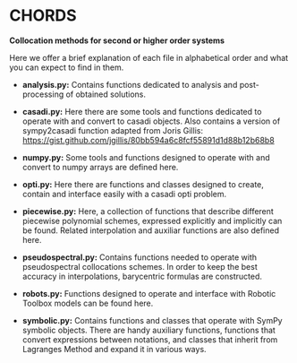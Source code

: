 # CHORDS
**Collocation methods for second or higher order systems**

Here we offer a brief explanation of each file in 
alphabetical order and what you can expect to find in them.

- **analysis.py:** Contains functions dedicated to analysis and post-processing
of obtained solutions.

- **casadi.py:** Here there are some tools and functions dedicated to operate with and
convert to casadi objects. Also contains a version of sympy2casadi function adapted from Joris Gillis:
https://gist.github.com/jgillis/80bb594a6c8fcf55891d1d88b12b68b8

- **numpy.py:** Some tools and functions designed to operate with and
convert to numpy arrays are defined here.

- **opti.py:** Here there are functions and classes designed to create, contain and interface
easily with a casadi opti problem.

- **piecewise.py:** Here, a collection of functions that describe different piecewise polynomial
schemes, expressed explicitly and implicitly can be found. Related interpolation and 
auxiliar functions are also defined here.

- **pseudospectral.py:** Contains functions needed to operate with pseudospectral collocations
schemes. In order to keep the best accuracy in interpolations, barycentric
formulas are constructed.

- **robots.py:** Functions designed to operate and interface with 
Robotic Toolbox models can be found here.

- **symbolic.py:** Contains functions and classes that operate with SymPy symbolic objects.
There are handy auxiliary functions, functions that convert expressions
between notations, and classes that inherit from Lagranges Method and expand
it in various ways. 
